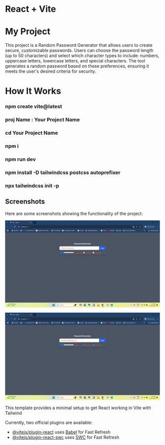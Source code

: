 # React + Vite
# My Project

This project is a Random Password Generator that allows users to create secure, customizable passwords. Users can choose the password length (up to 50 characters) and select which character types to include: numbers, uppercase letters, lowercase letters, and special characters. The tool generates a random password based on these preferences, ensuring it meets the user's desired criteria for security.

# How It Works

### npm create vite@latest 
### proj Name : Your Project Name
### cd Your Project Name
### npm i
### npm run dev
### npm install -D tailwindcss postcss autoprefixer
### npx tailwindcss init -p


## Screenshots

Here are some screenshots showing the functionality of the project:

![Image Alt Text](https://github.com/rutuukulkarni/Password-Generator/blob/main/image1.png)

![Image Alt Text](https://github.com/rutuukulkarni/Password-Generator/blob/main/image2.png)




This template provides a minimal setup to get React working in Vite with Tailwind

Currently, two official plugins are available:

- [@vitejs/plugin-react](https://github.com/vitejs/vite-plugin-react/blob/main/packages/plugin-react/README.md) uses [Babel](https://babeljs.io/) for Fast Refresh
- [@vitejs/plugin-react-swc](https://github.com/vitejs/vite-plugin-react-swc) uses [SWC](https://swc.rs/) for Fast Refresh
